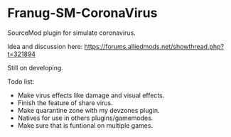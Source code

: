 # Franug-SM-CoronaVirus

SourceMod plugin for simulate coronavirus.

Idea and discussion here: https://forums.alliedmods.net/showthread.php?t=321894

Still on developing.


Todo list:
* Make virus effects like damage and visual effects.
* Finish the feature of share virus.
* Make quarantine zone with my devzones plugin.
* Natives for use in others plugins/gamemodes.
* Make sure that is funtional on multiple games.
